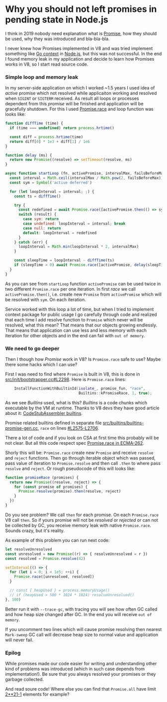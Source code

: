 # Why you should not left promises in pending state in Node.js

I think in 2019 nobody need explanation what is [Promise](https://developer.mozilla.org/en-US/docs/Web/JavaScript/Reference/Global_Objects/Promise), how they should be used, why they was introduced and bla-bla-bla.

I never knew how Promises implemented in V8 and was tried implement something like [Go context](https://golang.org/pkg/context/) in [Node.js](https://nodejs.org/), but this was not successful. In the end I found memory leak in my application and decide to learn how Promises works in V8, so I start read source code.

### Simple loop and memory leak

In my server-side application on which I worked \~1.5 years I used idea of *active* promise which not resolved while applicaiton working and resolved when `SIGINT` or `SIGTERM` received. As result all loops or processes dependent from this *promise* will be finished and application will be gracefully shutdown. For this I used [Promise.race](https://developer.mozilla.org/en-US/docs/Web/JavaScript/Reference/Global_Objects/Promise/race) and loop function was looks like:

```js
function diffTime (time) {
  if (time === undefined) return process.hrtime()

  const diff = process.hrtime(time)
  return diff[0] * 1e3 + diff[1] / 1e6
}

function delay (ms) {
  return new Promise((resolve) => setTimeout(resolve, ms)
}

async function startLoop (fn, activePromise, intervalMax, failsBeforeMax) {
  const interval = Math.ceil(intervalMax / Math.pow(2, failsBeforeMax))
  const sym = Symbol('active deferred')

  for (let loopInterval = interval; ;) {
    const ts = diffTime()

    try {
      const redefined = await Promise.race([activePromise.then(() => sym), fn()])
      switch (result) {
        case sym: return
        case undefined: loopInterval = interval; break
        case null: return
        default: loopInterval = redefined
      }
    } catch (err) {
      loopInterval = Math.min(loopInterval * 2, intervalMax)
    }

    const sleepTime = loopInterval - diffTime(ts)
    if (sleepTime > 0) await Promise.race([activePromise, delay(sleepTime)])
  }
}
```

As you can see from `startLoop` function `activePromise` can be used twice in two different `Promise.race` per one iteration. In first *race* we call `activePromise.then()`, i.e. create new `Promise` from `activePromise` which will be resolved with `sym`. On each iteration.

Service worked with this loop a lot of time, but when I tried to implement context package for public usage I go carefully through code and realized that each time I add resolve function to `Promise` which never will be resolved, what this mean? That means that our objects growing endlessly. That means that application can use less and less memory with each iteration for other objects and in the end can fail with `out of memory`.

### We need to go deeper

Then I though how *Promise* work in V8? Is `Promise.race` safe to use? Maybe there some hacks which I can use?

First I was need to find where `Promise` is built in V8, this is done in [src/init/bootstrapper.cc#L2298](https://github.com/nodejs/node/blob/v12.11.0/deps/v8/src/init/bootstrapper.cc#L2298). Here is `Promise.race` lines:

```cpp
    InstallFunctionWithBuiltinId(isolate_, promise_fun, "race",
                                 Builtins::kPromiseRace, 1, true);
```

As we see *Builtins* used, what is this? *Builtins* is a code chunks which executable by the VM at runtime. Thanks to V8 devs they have good article about it: [CodeStubAssembler builtins](https://v8.dev/docs/csa-builtins).

Promise related builtins defined in separate file [src/builtins/builtins-promise-gen.cc](https://github.com/nodejs/node/blob/v12.11.0/deps/v8/src/builtins/builtins-promise-gen.cc), `race` on lines [#L2575-L2706](https://github.com/nodejs/node/blob/v12.11.0/deps/v8/src/builtins/builtins-promise-gen.cc#L2575-L2706).

There a lot of code and if you look on CSA at first time this probably will be not clear. But all this code respect spec [Promise.race in ECMA-262](https://tc39.es/ecma262/#sec-promise.race).

Shorly this will be: `Promise.race` create new `Promise` and receive `resolve` and `reject` functions. Then go through iterable object which was passed, pass value of iteration to `Promise.resolve` and then call `.then` to where pass `resolve` and `reject`. Or rough pseudocode of this will looks like:

```js
function promiseRace (promises) {
  return new Promise((resolve, reject) => {
    for (const promise of promises) {
      Promise.resolve(promise).then(resolve, reject)
    }
  })
}
```

Do you see problem? We call `then` for each promise. On each `Promise.race` V8 call `then`. So if yours promise will not be *resolved* or *rejected* or can not be collected by GC, you receive memory leak with native `Promise.race`. Sounds crazy, but it's reality.

As example of this problem you can run next code:

```js
let resolveUnresolved
const unresolved = new Promise((r) => { resolveUnresolved = r })
const resolved = Promise.resolve(42)

setInterval(() => {
  for (let i = 0; i < 1e5; ++i) {
    Promise.race([unresolved, resolved])
  }

  // const { heapUsed } = process.memoryUsage()
  // if (heapUsed > 500 * 1024 * 1024) resolveUnresolved()
}, 100)
```

Better run it with `--trace-gc`, with tracing you will see how often GC called and how heap size changed after GC. In the end you will receive `out of memory`.

If you uncomment two lines which will cause promise resolving then nearest `Mark-sweep` GC call will decrease heap size to normal value and application will never fail.

### Epilog

While promises made our code easier for writing and understanding other kind of problems was introduced (which in such case depends from implementation!). Be sure that you always resolved your promises or they garbage collected.

And read soure code! Where else you can find that `Promise.all` have limit [2\*\*21-1](https://github.com/nodejs/node/blob/v12.11.0/deps/v8/src/builtins/builtins-promise-gen.cc#L2201-L2207) elements for example?
